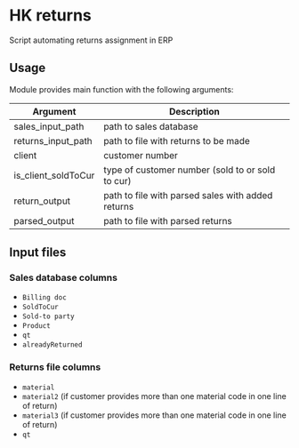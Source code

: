 # HK returns
Script automating returns assignment in ERP 

## Usage 
Module provides main function with the following arguments:

Argument | Description
-- | - 
sales_input_path | path to sales database
returns_input_path | path to file with returns to be made
client | customer number
is_client_soldToCur | type of customer number (sold to or sold to cur)
return_output | path to file with parsed sales with added returns
parsed_output | path to file with parsed returns

## Input files
### Sales database columns
- `Billing doc`
- `SoldToCur`
- `Sold-to party`
- `Product`
- `qt`
- `alreadyReturned`
### Returns file columns
- `material`
- `material2` (if customer provides more than one material code in one line of return)
- `material3` (if customer provides more than one material code in one line of return)
- `qt`


